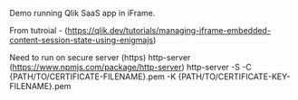 Demo running Qlik SaaS app in iFrame.

From tutroial - (https://qlik.dev/tutorials/managing-iframe-embedded-content-session-state-using-enigmajs)

Need to run on secure server (https)
http-server (https://www.npmjs.com/package/http-server)
http-server -S -C {PATH/TO/CERTIFICATE-FILENAME}.pem -K {PATH/TO/CERTIFICATE-KEY-FILENAME}.pem
